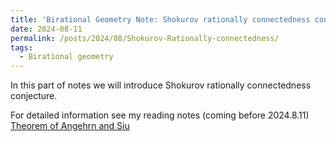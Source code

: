 ```yaml
---
title: 'Birational Geometry Note: Shokurov rationally connectedness conjecture'
date: 2024-08-11
permalink: /posts/2024/08/Shokurov-Rationally-connectedness/
tags:
  - Birational geometry
---
```


In this part of notes we will introduce Shokurov rationally connectedness conjecture.


For detailed information see my reading notes (coming before 2024.8.11) [Theorem of Angehrn and Siu](https://yilimath.github.io/files/Boundedness/AngehrnSiu.pdf)

